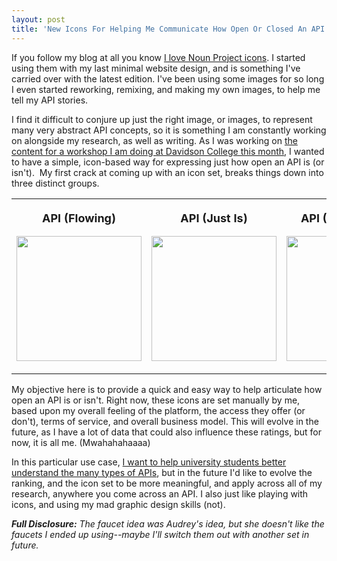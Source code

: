 ```yaml
---
layout: post
title: 'New Icons For Helping Me Communicate How Open Or Closed An API Is'
---
```

<p>If you follow my blog at all you know <a href="https://thenounproject.com/">I love Noun Project icons</a>. I started using them with my last minimal website design, and is something I've carried over with the latest edition. I've been using some images for so long I even started reworking, remixing, and making my own images, to help me tell my API stories.&nbsp;</p>
<p>I find it difficult to conjure up just the right image, or images, to represent many very abstract API concepts, so it is something I am constantly working on alongside my research, as well as writing. As I was working on <a href="http://kinlane.github.io/indie-edtech-data-jam/">the content for a workshop I am doing at Davidson College this month</a>, I wanted to have a simple, icon-based way for expressing just how open an API is (or isn't). &nbsp;My first crack at coming up with an icon set, breaks things down into three distinct groups.</p>
<table width="100%">
<tbody>
<tr>
<td width="33%" align="center">
<p style="font-size: 18px;"><strong>API (Flowing)</strong></p>
<p><img src="https://s3.amazonaws.com/kinlane-productions/api-evangelist/api-rating-1.png" alt="" width="200" align="middle" /></p>
</td>
<td width="33%" align="center">
<p style="font-size: 18px;"><strong>API (Just Is)</strong></p>
<p><img src="https://s3.amazonaws.com/kinlane-productions/api-evangelist/api-rating-2.png" alt="" width="200" align="middle" /></p>
</td>
<td width="33%" align="center">
<p style="font-size: 18px;"><strong>API (Not Flowing)</strong></p>
<p><img src="https://s3.amazonaws.com/kinlane-productions/api-evangelist/api-rating-3.png" alt="" width="200" align="middle" /></p>
</td>
</tr>
</tbody>
</table>
<p>My objective here is to provide a quick and easy way to help articulate how open an API is or isn't. Right now, these icons are set manually by me, based upon my overall feeling of the platform, the access they offer (or don't), terms of service, and overall business model. This will evolve in the future, as I have a lot of data that could also influence these ratings, but for now, it is all me. (Mwahahahaaaa)</p>
<p>In this particular use case, <a href="http://kinlane.github.io/indie-edtech-data-jam/">I want to help university students better understand the many types of APIs</a>, but in the future I'd like to evolve the ranking, and the icon set to be more meaningful, and apply across all of my research, anywhere you come across an API. I also just like playing with icons, and using my mad graphic design skills (not).&nbsp;</p>
<p><em><strong>Full Disclosure:</strong> The faucet idea was Audrey's idea, but she doesn't like the faucets I ended up using--maybe I'll switch them out with another set in future.</em></p>